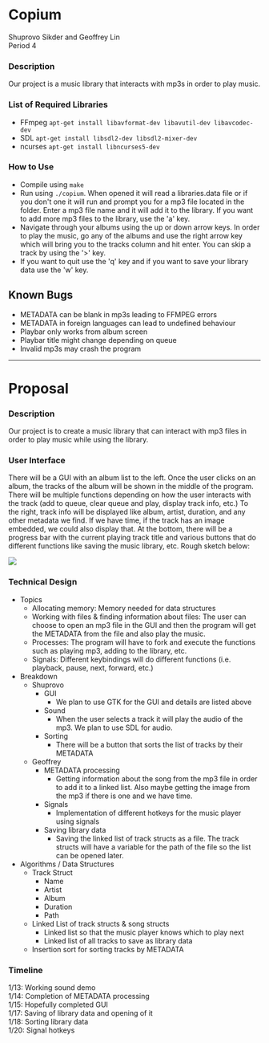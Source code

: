 # Copium

Shuprovo Sikder and Geoffrey Lin  
Period 4

### Description
Our project is a music library that interacts with mp3s in order to play music. 

### List of Required Libraries
- FFmpeg
	`apt-get install libavformat-dev libavutil-dev libavcodec-dev`
- SDL
	`apt-get install libsdl2-dev libsdl2-mixer-dev`
- ncurses
  `apt-get install libncurses5-dev`

### How to Use
- Compile using `make`
- Run using `./copium`. When opened it will read a libraries.data file or if you don't one it will run and prompt you for a mp3 file located in the folder. Enter a mp3 file name and it will add it to the library. If you want to add more mp3 files to the library, use the 'a' key.
- Navigate through your albums using the up or down arrow keys. In order to play the music, go any of the albums and use the right arrow key which will bring you to the tracks column and hit enter. You can skip a track by using the '>' key.
- If you want to quit use the 'q'  key and if you want to save your library data use the 'w' key.

## Known Bugs
- METADATA can be blank in mp3s leading to FFMPEG errors
- METADATA in foreign languages can lead to undefined behaviour
- Playbar only works from album screen
- Playbar title might change depending on queue
- Invalid mp3s may crash the program

-------------------------------------
# Proposal

### Description
Our project is to create a music library that can interact with mp3 files in order to play music while using the library.

### User Interface
There will be a GUI with an album list to the left. Once the user clicks on an album, the tracks of the album will be shown in the middle of the program. There will be multiple functions depending on how the user interacts with the track (add to queue, clear queue and play, display track info, etc.) To the right, track info will be displayed like album, artist, duration, and any other metadata we find. If we have time, if the track has an image embedded, we could also display that. At the bottom, there will be a progress bar with the current playing track title and various buttons that do different functions like saving the music library, etc. Rough sketch below:

![](https://i.imgur.com/rAAnkCw.png)

### Technical Design
- Topics
  - Allocating memory: Memory needed for data structures
  - Working with files & finding information about files: The user can choose to open an mp3 file in the GUI and then the program will get the METADATA from the file and also play the music.
  - Processes: The program will have to fork and execute the functions such as playing mp3, adding to the library, etc.
  - Signals: Different keybindings will do different functions (i.e. playback, pause, next, forward, etc.)
- Breakdown
  - Shuprovo
    - GUI
      - We plan to use GTK for the GUI and details are listed above
    - Sound
      - When the user selects a track it will play the audio of the mp3. We plan to use SDL for audio.
    - Sorting
      - There will be a button that sorts the list of tracks by their METADATA
  - Geoffrey
    - METADATA processing
      - Getting information about the song from the mp3 file in order to add it to a linked list. Also maybe getting the image from the mp3 if there is one and we have time.
    - Signals
      - Implementation of different hotkeys for the music player using signals
    - Saving library data
      - Saving the linked list of track structs as a file. The track structs will have a variable for the path of the file so the list can be opened later.
- Algorithms / Data Structures
  - Track Struct
    - Name
    - Artist
    - Album
    - Duration
    - Path
  - Linked List of track structs & song structs
    - Linked list so that the music player knows which to play next
    - Linked list of all tracks to save as library data
  - Insertion sort for sorting tracks by METADATA

### Timeline
1/13: Working sound demo  
1/14: Completion of METADATA processing  
1/15: Hopefully completed GUI  
1/17: Saving of library data and opening of it  
1/18: Sorting library data  
1/20: Signal hotkeys  
